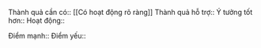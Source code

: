 

Thành quả cần có:: [[Có hoạt động rõ ràng]]
Thành quả hỗ trợ:: 
Ý tưởng tốt hơn:: 
Hoạt động:: 

Điểm mạnh::
Điểm yếu::
